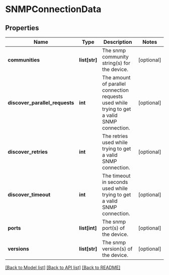 # SNMPConnectionData

## Properties
Name | Type | Description | Notes
------------ | ------------- | ------------- | -------------
**communities** | **list[str]** | The snmp community string(s) for the device. | [optional] 
**discover_parallel_requests** | **int** | The amount of parallel connection requests used while trying to get a valid SNMP connection. | [optional] 
**discover_retries** | **int** | The retries used while trying to get a valid SNMP connection. | [optional] 
**discover_timeout** | **int** | The timeout in seconds used while trying to get a valid SNMP connection. | [optional] 
**ports** | **list[int]** | The snmp port(s) of the device. | [optional] 
**versions** | **list[str]** | The snmp version(s) of the device. | [optional] 

[[Back to Model list]](../README.md#documentation-for-models) [[Back to API list]](../README.md#documentation-for-api-endpoints) [[Back to README]](../README.md)


